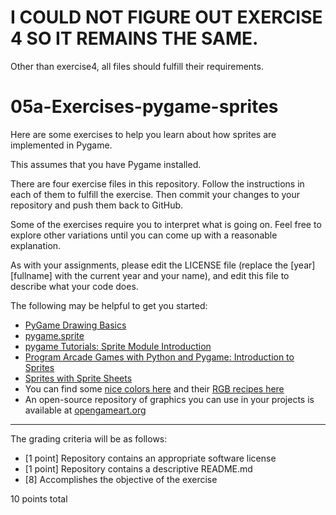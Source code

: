 # I COULD NOT FIGURE OUT EXERCISE 4 SO IT REMAINS THE SAME.
Other than exercise4, all files should fulfill their requirements.
# 05a-Exercises-pygame-sprites

Here are some exercises to help you learn about how sprites are implemented in Pygame.

This assumes that you have Pygame installed.

There are four exercise files in this repository. Follow the instructions in each of them to fulfill the exercise. Then commit your changes to your repository and push them back to GitHub.

Some of the exercises require you to interpret what is going on. Feel free to explore other variations until you can come up with a reasonable explanation. 

As with your assignments, please edit the LICENSE file (replace the [year] [fullname] with the current year and your name), and edit this file to describe what your code does.

The following may be helpful to get you started:

* [PyGame Drawing Basics](https://www.cs.ucsb.edu/~pconrad/cs5nm/topics/pygame/drawing/)
* [pygame.sprite](https://www.pygame.org/docs/ref/sprite.html)
* [pygame Tutorials: Sprite Module Introduction](https://www.pygame.org/docs/tut/SpriteIntro.html)
* [Program Arcade Games with Python and Pygame: Introduction to Sprites](http://programarcadegames.com/index.php?chapter=introduction_to_sprites)
* [Sprites with Sprite Sheets](http://programarcadegames.com/python_examples/en/sprite_sheets/)
* You can find some [nice colors here](https://yeun.github.io/open-color/) and their [RGB recipes here](https://yeun.github.io/open-color/ingredients.html)
* An open-source repository of graphics you can use in your projects is available at [opengameart.org](https://opengameart.org)

---

The grading criteria will be as follows:

* [1 point] Repository contains an appropriate software license
* [1 point] Repository contains a descriptive README.md
* [8] Accomplishes the objective of the exercise

10 points total
